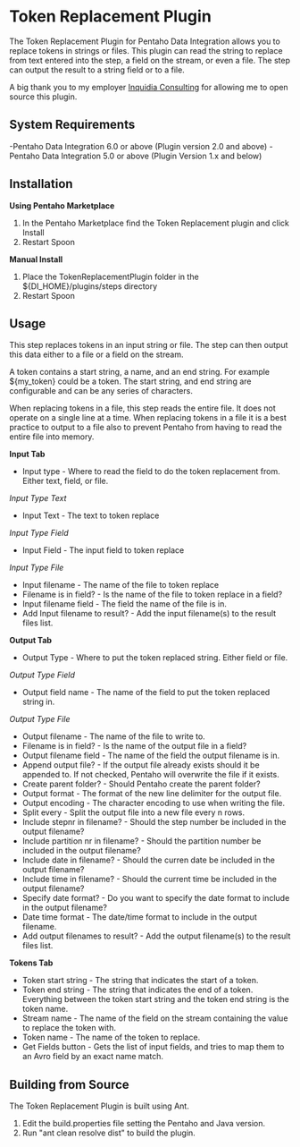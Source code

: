 Token Replacement Plugin
===

The Token Replacement Plugin for Pentaho Data Integration allows you to replace tokens in strings or files.  This plugin can read the string to replace from text entered into the step, a field on the stream, or even a file.  The step can output the result to a string field or to a file.

A big thank you to my employer [Inquidia Consulting](www.inquidia.com) for allowing me to open source this plugin.

System Requirements
---
-Pentaho Data Integration 6.0 or above (Plugin version 2.0 and above)
-Pentaho Data Integration 5.0 or above (Plugin Version 1.x and below)

Installation
---
**Using Pentaho Marketplace**

1. In the Pentaho Marketplace find the Token Replacement plugin and click Install
2. Restart Spoon

**Manual Install**

1. Place the TokenReplacementPlugin folder in the ${DI\_HOME}/plugins/steps directory
2. Restart Spoon

Usage
---
This step replaces tokens in an input string or file.  The step can then output this data either to a file or a field on the stream.

A token contains a start string, a name, and an end string.  For example ${my_token} could be a token.  The start string, and end string are configurable and can be any series of characters.

When replacing tokens in a file, this step reads the entire file.  It does not operate on a single line at a time.  When replacing tokens in a file it is a best practice to output to a file also to prevent Pentaho from having to read the entire file into memory.

**Input Tab**
* Input type - Where to read the field to do the token replacement from.  Either text, field, or file.

*Input Type Text*
* Input Text - The text to token replace

*Input Type Field*
* Input Field - The input field to token replace

*Input Type File*
* Input filename - The name of the file to token replace
* Filename is in field? - Is the name of the file to token replace in a field?
* Input filename field - The field the name of the file is in.
* Add Input filename to result? - Add the input filename(s) to the result files list.

**Output Tab**
* Output Type - Where to put the token replaced string.  Either field or file.

*Output Type Field*
* Output field name - The name of the field to put the token replaced string in.

*Output Type File*
* Output filename - The name of the file to write to.
* Filename is in field? - Is the name of the output file in a field?
* Output filename field - The name of the field the output filename is in.
* Append output file? - If the output file already exists should it be appended to.  If not checked, Pentaho will overwrite the file if it exists.
* Create parent folder? - Should Pentaho create the parent folder?
* Output format - The format of the new line delimiter for the output file.
* Output encoding - The character encoding to use when writing the file.
* Split every - Split the output file into a new file every n rows.
* Include stepnr in filename? - Should the step number be included in the output filename?
* Include partition nr in filename? - Should the partition number be included in the output filename?
* Include date in filename? - Should the curren date be included in the output filename?
* Include time in filename? - Should the current time be included in the output filename?
* Specify date format? - Do you want to specify the date format to include in the output filename?
* Date time format - The date/time format to include in the output filename.
* Add output filenames to result? - Add the output filename(s) to the result files list.

**Tokens Tab**
* Token start string - The string that indicates the start of a token.
* Token end string - The string that indicates the end of a token.  Everything between the token start string and the token end string is the token name.
* Stream name - The name of the field on the stream containing the value to replace the token with.
* Token name - The name of the token to replace.
* Get Fields button - Gets the list of input fields, and tries to map them to an Avro field by an exact name match.

Building from Source
---
The Token Replacement Plugin is built using Ant.

1. Edit the build.properties file setting the Pentaho and Java version.
5. Run "ant clean resolve dist" to build the plugin.
